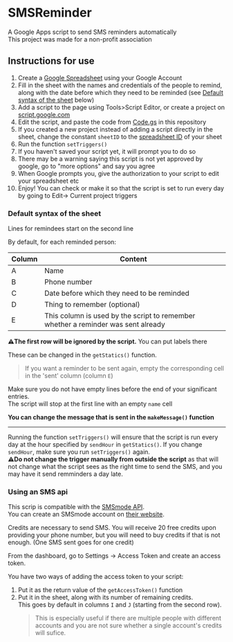 # SMSReminder
A Google Apps script to send SMS reminders automatically  
This project was made for a non-profit association

## Instructions for use
1) Create a [Google Spreadsheet](https://docs.google.com/spreadsheets/) using your Google Account
2) Fill in the sheet with the names and credentials of the people to remind, along with the date before which they need to be reminded (see [Default syntax of the sheet](#default-syntax-of-the-sheet) below)
3) Add a script to the page using Tools>Script Editor, or create a project on [script.google.com](https://script.google.com/home)
4) Edit the script, and paste the code from [Code.gs](Code.gs) in this repository
5) If you created a new project instead of adding a script directly in the sheet, change the constant `sheetID` to the [spreadsheet ID](https://developers.google.com/sheets/api/guides/concepts#spreadsheet_id) of your sheet
6) Run the function `setTriggers()`
7) If you haven't saved your script yet, it will prompt you to do so
8) There may be a warning saying this script is not yet approved by google, go to "more options" and say you agree
9) When Google prompts you, give the authorization to your script to edit your spreadsheet etc
10) Enjoy! You can check or make it so that the script is set to run every day by going to Edit-> Current project triggers

### Default syntax of the sheet

Lines for remindees start on the second line

By default, for each reminded person:

|Column|Content|
|--|--|
|A|Name|
|B|Phone number|
|C|Date before which they need to be reminded|
|D|Thing to remember (optional)|
|E|This column is used by the script to remember whether a reminder was sent already|

**:warning:The first row will be ignored by the script.** You can put labels there

These can be changed in the `getStatics()` function.
> If you want a reminder to be sent again, empty the corresponding cell in the 'sent' column (column `E`)

Make sure you do not have empty lines before the end of your significant entries.  
The script will stop at the first line with an empty `name` cell

**You can change the message that is sent in the `makeMessage()` function**

---

Running the function `setTriggers()` will ensure that the script is run every day at the hour specified by `sendHour` in `getStatics()`. If you change `sendHour`, make sure you run `setTriggers()` again.  
**:warning:Do not change the trigger manually from outside the script** as that will not change what the script sees as the right time to send the SMS, and you may have it send remminders a day late.

### Using an SMS api

This scrip is compatible with the [SMSmode API](https://www.smsmode.com/en/).  
You can create an SMSmode account on [their website](https://ui.smsmode.com/register).

Credits are necessary to send SMS. You will receive 20 free credits upon providing your phone number, but you will need to buy credits if that is not enough. (One SMS sent goes for one credit) 

From the dashboard, go to Settings -> Access Token and create an access token.

You have two ways of adding the access token to your script:

1. Put it as the return value of the `getAccessToken()` function
2. Put it in the sheet, along with its number of remaining credits.  
This goes by default in columns `I` and `J` (starting from the second row).
    > This is especially useful if there are multiple people with different accounts and you are not sure whether a single account's credits will sufice.

